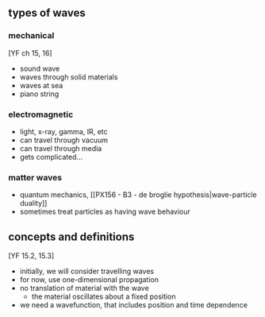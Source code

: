 ## types of waves 
### mechanical 
[YF ch 15, 16]
- sound wave
- waves through solid materials
- waves at sea
- piano string
### electromagnetic
- light, x-ray, gamma, IR, etc
- can travel through vacuum
- can travel through media
- gets complicated...
### matter waves 
- quantum mechanics, [[PX156 - B3 - de broglie hypothesis|wave-particle duality]]
- sometimes treat particles as having wave behaviour
## concepts and definitions
[YF 15.2, 15.3]
- initially, we will consider travelling waves
- for now, use one-dimensional propagation
- no translation of material with the wave
	- the material oscillates about a fixed position
- we need a wavefunction, that includes position and time dependence
